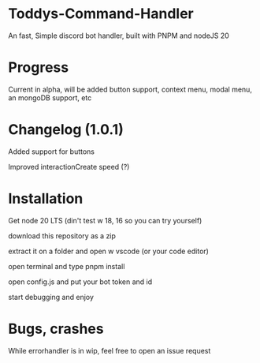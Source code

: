# Toddys-Command-Handler
 An fast, Simple discord bot handler, built with PNPM and nodeJS 20
# Progress
 Current in alpha, will be added button support, context menu, modal menu, an mongoDB support, etc

# Changelog (1.0.1)
Added support for buttons

Improved interactionCreate speed (?)

# Installation
Get node 20 LTS (din't test w 18, 16 so you can try yourself) 

download this repository as a zip

extract it on a folder and open w vscode (or your code editor)

open terminal and type pnpm install

open config.js and put your bot token and id

start debugging and enjoy

# Bugs, crashes
While errorhandler is in wip, feel free to open an issue request
